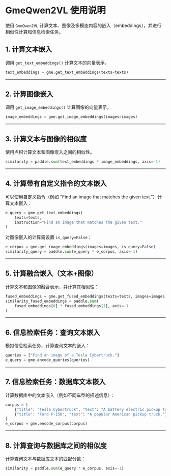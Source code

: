 # GmeQwen2VL 使用说明

使用 `GmeQwen2VL` 计算文本、图像及多模态内容的嵌入（embeddings），并进行相似性计算和信息检索任务。

## 1. 计算文本嵌入  
调用 `get_text_embeddings()` 计算文本的向量表示。  
```python
text_embeddings = gme.get_text_embeddings(texts=texts)
```

---

## 2. 计算图像嵌入  
调用 `get_image_embeddings()` 计算图像的向量表示。  
```python
image_embeddings = gme.get_image_embeddings(images=images)
```

---

## 3. 计算文本与图像的相似度  
使用点积计算文本和图像嵌入之间的相似性。  
```python
similarity = paddle.sum(text_embeddings * image_embeddings, axis=-1)
```

---

## 4. 计算带有自定义指令的文本嵌入  
可以使用自定义指令（例如 "Find an image that matches the given text."）计算文本嵌入：  
```python
e_query = gme.get_text_embeddings(
    texts=texts,
    instruction="Find an image that matches the given text."
)
```

对图像嵌入的计算需设置 `is_query=False`：  
```python
e_corpus = gme.get_image_embeddings(images=images, is_query=False)
similarity_query = paddle.sum(e_query * e_corpus, axis=-1)
```

---

## 5. 计算融合嵌入（文本+图像）  
计算文本和图像的融合表示，并计算其相似性：  
```python
fused_embeddings = gme.get_fused_embeddings(texts=texts, images=images)
similarity_fused_embeddings = paddle.sum(
    fused_embeddings[0] * fused_embeddings[1], axis=-1
)
```

---

## 6. 信息检索任务：查询文本嵌入  
模拟信息检索任务，计算查询文本的嵌入：  
```python
queries = ["Find an image of a Tesla Cybertruck."]
e_query = gme.encode_queries(queries)
```

---

## 7. 信息检索任务：数据库文本嵌入  
计算数据库中的文本嵌入（例如不同车型的描述信息）：  
```python
corpus = [
    {"title": "Tesla Cybertruck", "text": "A battery electric pickup truck by Tesla."},
    {"title": "Ford F-150", "text": "A popular American pickup truck."}
]
e_corpus = gme.encode_corpus(corpus)
```

---

## 8. 计算查询与数据库之间的相似度  
计算查询文本与数据库文本的匹配分数：  
```python
similarity = paddle.sum(e_query * e_corpus, axis=-1)
```